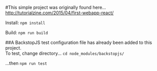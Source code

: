 #This simple project was originally found here...
http://tutorialzine.com/2015/04/first-webapp-react/

Install:
`npm install`

Build:
`npm run build`

##A BackstopJS test configuration file has already been added to this project.  
To test, change directory...
`cd node_modules/backstopjs/`

...then
`npm run test`
